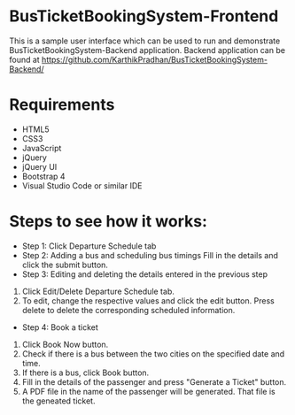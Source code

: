 # BusTicketBookingSystem-Frontend
This is a sample user interface which can be used to run and demonstrate BusTicketBookingSystem-Backend application.
Backend application can be found at https://github.com/KarthikPradhan/BusTicketBookingSystem-Backend/

# Requirements
* HTML5
* CSS3
* JavaScript
* jQuery
* jQuery UI
* Bootstrap 4
* Visual Studio Code or similar IDE

# Steps to see how it works:
* Step 1: Click Departure Schedule tab
* Step 2: Adding a bus and scheduling bus timings
Fill in the details and click the submit button.
* Step 3: Editing and deleting the details entered in the previous step
1. Click Edit/Delete Departure Schedule tab.
2. To edit, change the respective values and click the edit button. Press delete to delete the corresponding scheduled information.
* Step 4: Book a ticket
1. Click Book Now button.
2. Check if there is a bus between the two cities on the specified date and time.
3. If there is a bus, click Book button.
4. Fill in the details of the passenger and press "Generate a Ticket" button.
5. A PDF file in the name of the passenger will be generated. That file is the geneated ticket.
